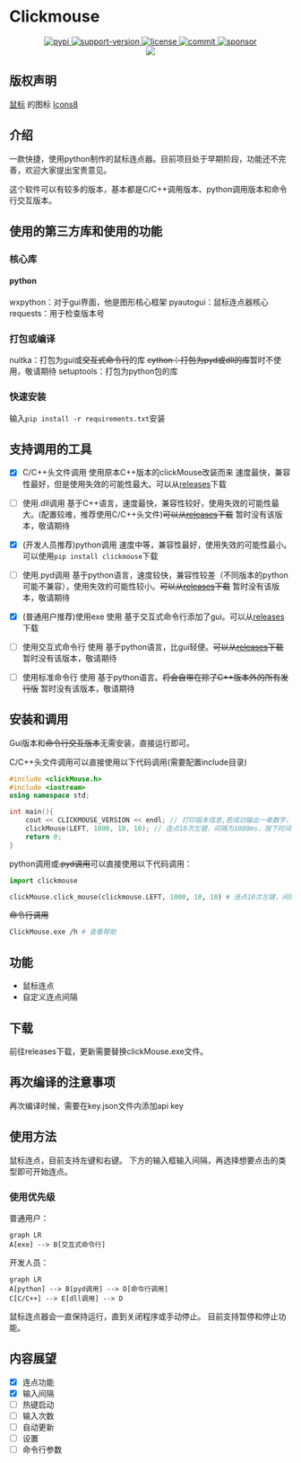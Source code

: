 # Clickmouse

<div align = "center">
    <a href="https://pypi.org/project/ClickMouse/">
        <img src="https://img.shields.io/pypi/v/clickMouse.svg" 
        alt="pypi">
    </a>
    <a href="https://img.shields.io/pypi/pyversions/ClickMouse">
        <img src="https://img.shields.io/pypi/pyversions/ClickMouse" alt="support-version">
    </a>
    <a href="https://github.com/gaogaotiantian/viztracer/blob/master/LICENSE">
        <img src="https://img.shields.io/github/license/xystudio889/pyclickmouse" alt="license">
    </a>
    <a href="https://github.com/xystudio889/pyclickmouse/commits/master">
        <img src="https://img.shields.io/github/last-commit/xystudio889/pyclickmouse/master" alt="commit">
    </a>
    <a href="https://github.com/sponsors/xystudio889">
        <img src="https://img.shields.io/badge/%E2%9D%A4-Sponsor%20me-%23c96198?style=flat&logo=GitHub"
            alt="sponsor">
    </a>
    <br />
    <a href="https://github.com/xystudio889/clickmouse/releases">
        <img src="https://img.shields.io/badge/点击下载-旧版本clickmouse-536af5?color=63eafa&logoColor=white">
    </a>
</div>

## 版权声明
<a target="_blank" href="https://icons8.com/icon/13347/mouse">鼠标</a> 的图标 <a target="_blank" href="https://icons8.com">Icons8</a>

## 介绍
一款快捷，使用python制作的鼠标连点器。目前项目处于早期阶段，功能还不完善，欢迎大家提出宝贵意见。

这个软件可以有较多的版本，基本都是C/C++调用版本、python调用版本和命令行交互版本。

## 使用的第三方库和使用的功能
### 核心库
#### python
wxpython：对于gui界面，他是图形核心框架
pyautogui：鼠标连点器核心
requests：用于检查版本号
### 打包或编译
nuitka：打包为gui或~~交互式命令行~~的库
~~cython：打包为pyd或dll的库~~暂时不使用，敬请期待
setuptools：打包为python包的库
### 快速安装
输入`pip install -r requirements.txt`安装

## 支持调用的工具
- [x] C/C++头文件调用 使用原本C++版本的clickMouse改装而来 速度最快，兼容性最好，但是使用失效的可能性最大。可以从[releases](https://github.com/xystudio889/pyClickMouse)下载
- [ ] 使用.dll调用 基于C++语言，速度最快，兼容性较好，使用失效的可能性最大。(配置较难，推荐使用C/C++头文件)~~可以从[releases](https://github.com/xystudio889/pyClickMouse)下载~~ 暂时没有该版本，敬请期待
- [x] (开发人员推荐)python调用 速度中等，兼容性最好，使用失效的可能性最小。可以使用`pip install clickmouse`下载
- [ ] 使用.pyd调用 基于python语言，速度较快，兼容性较差（不同版本的python可能不兼容），使用失效的可能性较小。~~可以从[releases](https://github.com/xystudio889/pyClickMouse)下载~~ 暂时没有该版本，敬请期待
- [x] (普通用户推荐)使用exe 使用 基于交互式命令行添加了gui。可以从[releases](https://github.com/xystudio889/pyClickMouse)下载
- [ ] 使用交互式命令行 使用 基于python语言，比gui轻便。~~可以从[releases](https://github.com/xystudio889/pyClickMouse)下载~~ 暂时没有该版本，敬请期待
- [ ] 使用标准命令行 使用 基于python语言。~~将会自带在除了C++版本外的所有发行版~~ 暂时没有该版本，敬请期待


## 安装和调用
Gui版本和~~命令行交互版本~~无需安装，直接运行即可。

C/C++头文件调用可以直接使用以下代码调用(需要配置include目录)
```C++
#include <clickMouse.h>
#include <iostream>
using namespace std;

int main(){
    cout << CLICKMOUSE_VERSION << endl; // 打印版本信息,若成功输出一串数字，则安装成功
    clickMouse(LEFT, 1000, 10, 10); // 连点10次左键，间隔为1000ms，按下时间为10ms，
    return 0;
}
```
python调用或~~.pyd调用~~可以直接使用以下代码调用：
```python
import clickmouse

clickMouse.click_mouse(clickmouse.LEFT, 1000, 10, 10) # 连点10次左键，间隔为1000ms，按下时间为10ms，
```
~~命令行调用~~
```bash
ClickMouse.exe /h # 查看帮助
```


## 功能
- 鼠标连点
- 自定义连点间隔

## 下载
前往releases下载，更新需要替换clickMouse.exe文件。

## 再次编译的注意事项
再次编译时候，需要在key.json文件内添加api key

## 使用方法
鼠标连点，目前支持左键和右键。
下方的输入框输入间隔，再选择想要点击的类型即可开始连点。

### 使用优先级
普通用户：
```mermaid
graph LR
A[exe] --> B[交互式命令行]
```
开发人员：
```mermaid
graph LR
A[python] --> B[pyd调用] --> D[命令行调用]
C[C/C++] --> E[dll调用] --> D
```
鼠标连点器会一直保持运行，直到关闭程序或手动停止。
目前支持暂停和停止功能。
## 内容展望
- [x] 连点功能
- [x] 输入间隔
- [ ] 热键启动
- [ ] 输入次数
- [ ] 自动更新
- [ ] 设置
- [ ] 命令行参数
